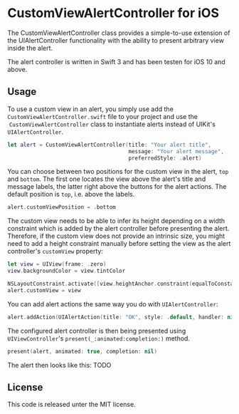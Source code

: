 CustomViewAlertController for iOS
=====
The CustomViewAlertController class provides a simple-to-use extension of the UIAlertController functionality with the ability to present arbitrary view inside the alert.

The alert controller is written in Swift 3 and has been testen for iOS 10 and above.

Usage
-----
To use a custom view in an alert, you simply use add the `CustomViewAlertController.swift` file to your project and use the  `CustomViewAlertController` class to instantiate alerts instead of UIKit's `UIAlertController`.

```swift
let alert = CustomViewAlertController(title: "Your alert title",
                                      message: "Your alert message",
                                      preferredStyle: .alert)
```

You can choose between two positions for the custom view in the alert, `top` and `bottom`. The first one locates the view above the alert's title and message labels, the latter right above the buttons for the alert actions. The default position is `top`, i.e. above the labels.

```swift
alert.customViewPosition = .bottom
```

The custom view needs to be able to infer its height depending on a width constraint which is added by the alert controller before presenting the alert. Therefore, if the custom view does not provide an intrinsic size, you might need to add a height constraint manually before setting the view as the alert controller's `customView` property:

```swift
let view = UIView(frame: .zero)
view.backgroundColor = view.tintColor

NSLayoutConstraint.activate([view.heightAnchor.constraint(equalToConstant: 100.0)])
alert.customView = view
```

You can add alert actions the same way you do with `UIAlertController`:
```swift
alert.addAction(UIAlertAction(title: "OK", style: .default, handler: nil))
```

The configured alert controller is then being presented using `UIViewController`'s `present(_:animated:completion:)` method.
```swift
present(alert, animated: true, completion: nil)
```

The alert then looks like this:
TODO

License
-----
This code is released unter the MIT license.
